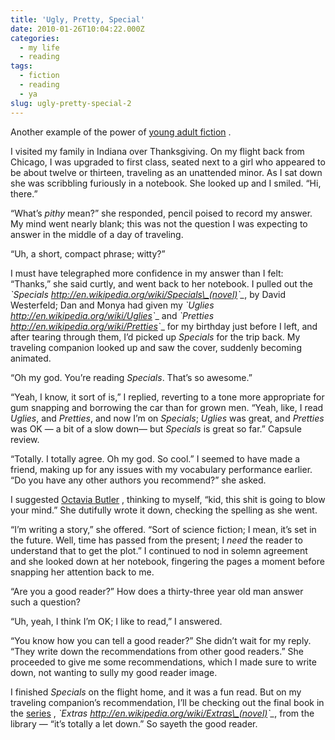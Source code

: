 ```yaml
---
title: 'Ugly, Pretty, Special'
date: 2010-01-26T10:04:22.000Z
categories:
  - my life
  - reading
tags:
  - fiction
  - reading
  - ya
slug: ugly-pretty-special-2
---
```

Another example of the power of [young adult fiction][1] .

I visited my family in Indiana over Thanksgiving. On my flight back from Chicago, I was upgraded to first class, seated next to a girl who appeared to be about twelve or thirteen, traveling as an unattended minor. As I sat down she was scribbling furiously in a notebook. She looked up and I smiled. “Hi, there.”

“What’s _pithy_ mean?” she responded, pencil poised to record my answer. My mind went nearly blank; this was not the question I was expecting to answer in the middle of a day of traveling.

“Uh, a short, compact phrase; witty?”

I must have telegraphed more confidence in my answer than I felt: “Thanks,” she said curtly, and went back to her notebook. I pulled out the _\`Specials <http://en.wikipedia.org/wiki/Specials\_(novel)>\`\__, by David Westerfeld; Dan and Monya had given my _\`Uglies <http://en.wikipedia.org/wiki/Uglies>\`__ and _\`Pretties <http://en.wikipedia.org/wiki/Pretties>\`__ for my birthday just before I left, and after tearing through them, I’d picked up _Specials_ for the trip back. My traveling companion looked up and saw the cover, suddenly becoming animated.

“Oh my god. You’re reading _Specials_. That’s so awesome.”

“Yeah, I know, it sort of is,” I replied, reverting to a tone more appropriate for gum snapping and borrowing the car than for grown men. “Yeah, like, I read _Uglies_, and _Pretties_, and now I’m on _Specials_; _Uglies_ was great, and _Pretties_ was <span class="caps">OK</span> — a bit of a slow down— but _Specials_ is great so far.” Capsule review.

“Totally. I totally agree. Oh my god. So cool.” I seemed to have made a friend, making up for any issues with my vocabulary performance earlier. “Do you have any other authors you recommend?” she asked.

I suggested [Octavia Butler][2] , thinking to myself, “kid, this shit is going to blow your mind.” She dutifully wrote it down, checking the spelling as she went.

“I’m writing a story,” she offered. “Sort of science fiction; I mean, it’s set in the future. Well, time has passed from the present; I _need_ the reader to understand that to get the plot.” I continued to nod in solemn agreement and she looked down at her notebook, fingering the pages a moment before snapping her attention back to me.

“Are you a good reader?” How does a thirty-three year old man answer such a question?

“Uh, yeah, I think I’m <span class="caps">OK</span>; I like to read,” I answered.

“You know how you can tell a good reader?” She didn’t wait for my reply. “They write down the recommendations from other good readers.” She proceeded to give me some recommendations, which I made sure to write down, not wanting to sully my good reader image.

I finished _Specials_ on the flight home, and it was a fun read. But on my traveling companion’s recommendation, I’ll be checking out the final book in the [series][3] , _\`Extras <http://en.wikipedia.org/wiki/Extras\_(novel)>\`\__, from the library — “it’s totally a let down.” So sayeth the good reader.



 [1]: http://yergler.net/blog/2010/01/24/read-when-you-reach-me-and-first-light-by-rebecca-stead/
 [2]: http://en.wikipedia.org/wiki/Octavia_Butler
 [3]: http://en.wikipedia.org/wiki/The_Uglies_series
